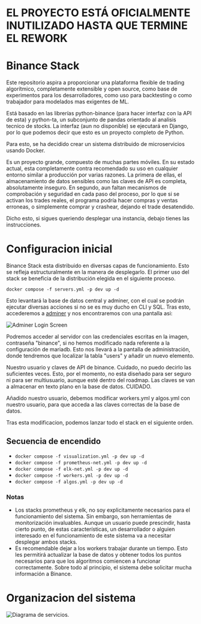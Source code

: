 # EL PROYECTO ESTÁ OFICIALMENTE INUTILIZADO HASTA QUE TERMINE EL REWORK

# Binance Stack
Este repositorio aspira a proporcionar una plataforma flexible de trading algorítmico, completamente extensible y open source, como base de
experimentos para los desarrolladores, como uso para backtesting o como trabajador para modelados mas exigentes de ML.

Está basado en las librerías python-binance (para hacer interfaz con la API de esta) y python-ta, un subconjunto de pandas orientado al analisis tecnico de stocks. La interfaz (aun no disponible) se ejecutará en Django, por lo que podemos decir que esto es un proyecto completo de Python.

Para esto, se ha decidido crear un sistema distribuido de microservicios usando Docker. 

Es un proyecto grande, compuesto de muchas partes móviles. En su estado actual, esta completamente contra recomendado su uso en cualquier entorno
similar a producción por varias razones. La primera de ellas, el almacenamiento de datos sensibles como las claves de API es completa, absolutamente
inseguro. En segundo, aun faltan mecanismos de comprobación y seguridad en cada paso del proceso, por lo que si se activan los trades reales, el programa
podría hacer compras y ventas erroneas, o simplemente comprar y crashear, dejando el trade desatendido.

Dicho esto, si sigues queriendo desplegar una instancia, debajo tienes las instrucciones.

# Configuracion inicial
Binance Stack esta distribuido en diversas capas de funcionamiento. Esto se refleja estructuralmente en la manera de desplegarlo. El primer uso del stack se beneficia de la distribución elegida en el siguiente proceso.

```docker compose -f servers.yml -p dev up -d```

Esto levantará la base de datos central y adminer, con el cual se podrán ejecutar diversas acciones si no se es muy ducho en CLI y SQL. Tras esto, accederemos a [adminer](http://localhost:8070) y nos encontraremos con una pantalla asi:

![Adminer Login Screen](/imgs/adminerLogin.PNG)

Podremos acceder al servidor con las credenciales escritas en la imagen, contraseña "binance", si no hemos modificado nada referente a la configuración de mariadb. Esto nos llevará a la pantalla de administración, donde tendremos que localizar la tabla "users" y añadir un nuevo elemento.

Nuestro usuario y claves de API de binance. Cuidado, no puedo decirlo las suficientes veces. Esto, por el momento, no esta diseñado para ser seguro ni para ser multiusuario, aunque esté dentro del roadmap. Las claves se van a almacenar en texto plano en la base de datos. CUIDADO.

Añadido nuestro usuario, debemos modificar workers.yml y algos.yml con nuestro usuario, para que acceda a las claves correctas de la base de datos.

Tras esta modificacion, podemos lanzar todo el stack en el siguiente orden.

## Secuencia de encendido
- ```docker compose -f visualization.yml -p dev up -d```
- ```docker compose -f prometheus-net.yml -p dev up -d```
- ```docker compose -f elk-net.yml -p dev up -d```
- ```docker compose -f workers.yml -p dev up -d```
- ```docker compose -f algos.yml -p dev up -d```

### Notas
- Los stacks prometheus y elk, no soy explicitamente necesarios para el funcionamiento del sistema. Sin embargo, son herramientas de monitorización invaluables. Aunque un usuario puede prescindir, hasta cierto punto, de estas características, un desarrollador o alguien interesado en el funcionamiento de este sistema va a necesitar desplegar ambos stacks.
- Es recomendable dejar a los workers trabajar durante un tiempo. Esto les permitirá actualizar la base de datos y obtener todos los puntos necesarios para que los algoritmos comiencen a funcionar correctamente. Sobre todo al principio, el sistema debe solicitar mucha información a Binance.

# Organizacion del sistema

![Diagrama de servicios](/imgs/generalStructure.svg "Diagrama de servicios").